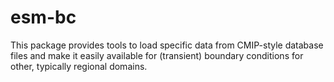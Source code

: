# esm-bc
This package provides tools to load specific data from CMIP-style database files and make it easily available for (transient) boundary conditions for other, typically regional domains.
